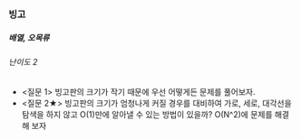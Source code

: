 ### 빙고
##### 배열, 오목류
###### 난이도 2

* <질문 1> 빙고판의 크기가 작기 때문에 우선 어떻게든 문제를 풀어보자.
* <질문 2★> 빙고판의 크기가 엄청나게 커질 경우를 대비하여 가로, 세로, 대각선을 탐색을 하지 않고 O(1)만에 알아낼 수 있는 방법이 있을까? O(N^2)에 문제를 해결해 보자

